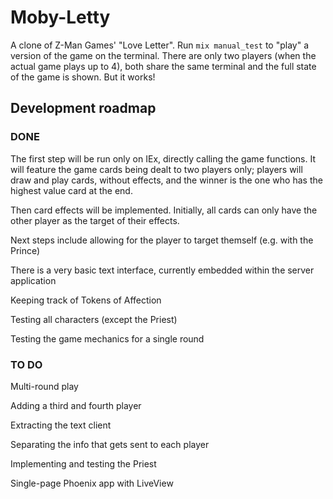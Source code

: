 # Moby-Letty

A clone of Z-Man Games' "Love Letter". Run `mix manual_test` to "play" a
version of the game on the terminal. There are only two players (when the
actual game plays up to 4), both share the same terminal and the full state
of the game is shown. But it works!

## Development roadmap

### DONE

The first step will be run only on IEx, directly calling the game functions.
It will feature the game cards being dealt to two players only; players will
draw and play cards, without effects, and the winner is the one who has the
highest value card at the end.

Then card effects will be implemented. Initially, all cards can only have the
other player as the target of their effects.

Next steps include allowing for the player to target themself (e.g. with the
Prince)

There is a very basic text interface, currently embedded within the server
application

Keeping track of Tokens of Affection

Testing all characters (except the Priest)

Testing the game mechanics for a single round

### TO DO

Multi-round play

Adding a third and fourth player

Extracting the text client

Separating the info that gets sent to each player

Implementing and testing the Priest

Single-page Phoenix app with LiveView
